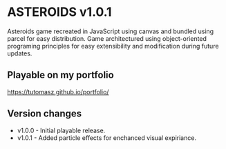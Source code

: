 # ASTEROIDS v1.0.1

Asteroids game recreated in JavaScript using canvas and bundled using parcel for easy distribution. Game architectured using object-oriented programing principles for easy extensibility and modification during future updates.

## Playable on my portfolio

https://tutomasz.github.io/portfolio/


## Version changes
- v1.0.0 - Initial playable release.
- v1.0.1 - Added particle effects for enchanced visual expiriance.
